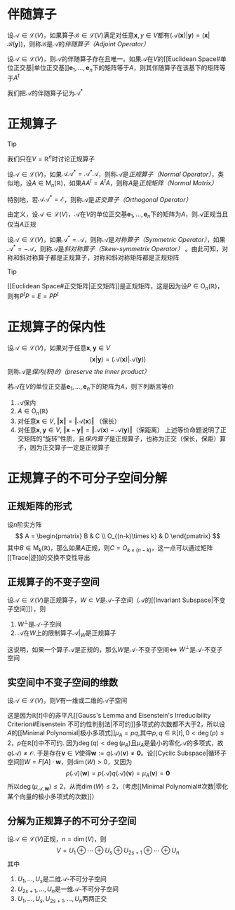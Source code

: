 # 伴随算子
设$\mathcal A\in \mathcal{L}(V)$，如果算子$\mathcal B\in \mathcal{L} (V)$满足对任意$\boldsymbol x, y\in V$都有$(\mathcal A(\boldsymbol x) \vert \boldsymbol y) = (\boldsymbol x \vert \mathcal B(\boldsymbol y))$，则称$\mathcal B$是$\mathcal A$的*伴随算子（Adjoint Operator）*

设$\mathcal A\in \mathcal{L}(V)$，则$\mathcal A$的伴随算子存在且唯一。如果$\mathcal A$在$V$的[[Euclidean Space#单位正交基|单位正交基]]$\boldsymbol e_1, \ldots ,\boldsymbol e_n$下的矩阵等于$A$，则其伴随算子在该基下的矩阵等于$A^t$

我们把$\mathcal A$的伴随算子记为$\mathcal A^*$
# 正规算子
> [!Tip]
> 我们只在$V = \mathbb{R}^n$时讨论正规算子

设$\mathcal A\in \mathcal{L} (V)$，如果$\mathcal A \mathcal A^* = \mathcal A^* \mathcal A$，则称$\mathcal A$是*正规算子（Normal Operator）*，类似地，设$A\in \mathrm{M}_n(\mathbb{R})$，如果$AA^t = A^tA$，则称$A$是*正规矩阵（Normal Matrix）*

特别地，若$\mathcal A \mathcal A^* = \mathcal E$，则称$\mathcal A$是*正交算子（Orthogonal Operator）*

由定义，设$\mathcal A\in \mathcal{L} (V)$，$\mathcal A$在$V$的单位正交基$\boldsymbol e_1, \ldots ,\boldsymbol e_n$下的矩阵为$A$，则$\mathcal A$正规当且仅当$A$正规

设$\mathcal A\in \mathcal{L}(V)$，如果$\mathcal A^* = \mathcal A$，则称$\mathcal A$是*对称算子（Symmetric Operator）*，如果$\mathcal A^* = - \mathcal A$，则称$\mathcal A$是*斜对称算子（Skew-symmetrix Operator）* 。由此可知，对称和斜对称算子都是正规算子，对称和斜对称矩阵都是正规矩阵

> [!Tip]
> [[Euclidean Space#正交矩阵|正交矩阵]]是正规矩阵，这是因为设$P\in \mathrm{O}_n(\mathbb{R})$，则有$P^tP = E = PP^t$
# 正规算子的保内性
设$\mathcal A\in \mathcal{L}(V)$，如果对于任意$\boldsymbol x,\boldsymbol y\in V$
$$
(\boldsymbol x \vert \boldsymbol y) = \left( \mathcal A(\boldsymbol x)  \vert \mathcal A(\boldsymbol y)\right) 
$$
则称$\mathcal A$是*保内(积)的（preserve the inner product）*

若$\mathcal A$在$V$的单位正交基$\boldsymbol e_1, \ldots ,\boldsymbol e_n$下的矩阵为$A$，则下列断言等价
1. $\mathcal A$保内
2. $A\in \mathrm{O}_n(\mathbb{R})$
3. 对任意$\boldsymbol x\in V,\; \Vert \boldsymbol x \Vert = \Vert \mathcal A(\boldsymbol x) \Vert$ （保长）
4. 对任意$\boldsymbol x, \boldsymbol y\in V,\; \Vert \boldsymbol x - \boldsymbol y \Vert = \Vert \mathcal A(\boldsymbol x) - \mathcal A(\boldsymbol y)\Vert$（保距离）
上述等价命题说明了正交矩阵的“旋转”性质，且*保内算子*是正规算子，也称为正交（保长，保距）算子，因为正交算子一定是正规算子

# 正规算子的不可分子空间分解
## 正规矩阵的形式
设$n$阶实方阵
$$
A = \begin{pmatrix}
B & C \\
O_{(n-k)\times k} & D
\end{pmatrix}
$$
其中$B\in \mathrm{M}_k(\mathbb{R})$，那么如果$A$正规，则$C = O_{k\times(n-k)}$，这一点可以通过矩阵[[Trace|迹]]的交换不变性导出

## 正规算子的不变子空间
设$\mathcal A\in \mathcal{L}(V)$是正规算子，$W \subset V$是$\mathcal A$-子空间（$\mathcal A$的[[Invariant Subspace|不变子空间]]），则
1. $W^{\perp}$是$\mathcal A$-子空间
2. $\mathcal A$在$W$上的限制算子$\mathcal A |_W$是正规算子

这说明，如果一个算子$\mathcal A$是正规的，那么$W$是$\mathcal A$-不变子空间$\iff$ $W^{\perp}$是$\mathcal A$-不变子空间

## 实空间中不变子空间的维数
设$\mathcal A\in \mathcal{L}(V)$，则$V$有一维或二维的$\mathcal A$子空间

这是因为$\mathbb{R}[t]$中的非平凡[[Gauss's Lemma and Eisenstein's Irreducibility Criterion#Eisenstein 不可约性判别法|不可约]]多项式的次数都不大于$2$，所以设$A$的[[Minimal Polynomial|极小多项式]]$\mu_A = pq$,其中$p,q\in \mathbb{R}[t],0 < \deg{(p)} \leq 2$，$p$在$\mathbb{R}[t]$中不可约. 因为$\deg{(q) < \deg{(\mu_A)}}$且$\mu_A$是最小的零化$\mathcal A$的多项式，故$q(\mathcal A) \neq \mathcal O$. 于是存在$\boldsymbol v\in V$使得$\boldsymbol w := q(\mathcal A)(\boldsymbol v) \neq \boldsymbol 0$。设[[Cyclic Subspace|循环子空间]]$W = F[A]\cdot \boldsymbol w$，则$\dim(W) > 0$，又因为
$$
p(\mathcal A)(\boldsymbol w) = p(\mathcal A)q(\mathcal A)(\boldsymbol v) = \mu_A(\boldsymbol v)= \boldsymbol 0
$$
所以$\deg{(\mu_{\mathcal A, \boldsymbol w})} \leq 2$，从而$\dim (W) \leq 2$，（考虑[[Minimal Polynomial#次数|零化某个向量的极小多项式的次数]]）

## 分解为正规算子的不可分子空间
设$\mathcal A\in \mathcal{L}(V)$正规，$n = \dim (V)$，则
$$
V = U_1 \oplus \cdots \oplus  U_s \oplus  U_{2s+1} \oplus  \cdots \oplus  U_n
$$
其中
1. $U_1, \ldots ,U_s$是二维$\mathcal A$-不可分子空间
2. $U_{2s+1}, \ldots ,U_n$是一维$\mathcal A$-不可分子空间
3. $U_1, \ldots ,U_s,U_{2s+1}, \ldots ,U_n$两两正交




